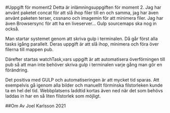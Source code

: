 #Uppgift för moment2
Detta är inlämningsuppgiften för moment 2.
Jag har använt paketet concat för att slå ihop filer till en och samma, jag har även använt paketen terser, cssnano och imagemin för att minimera filer. Jag har även Browsersync för att ha en liveserver...
Gulp sourcemaps ska nog in också.

Man startar systemet genom att skriva gulp i terminalen. Då går först alla tasks igång parallelt. Deras uppgift är att slå ihop, minimera och föra över filerna till mappen pub.

Därefter startas watchTask,vars uppgift är att automatisera överförningen till pub så att man inte behöver skriva gulp i terminalen varje gång man gör en förändring.

Det positiva med GULP och automatiseringen är att mycket tid sparas. Att exempelvis gå igenom alla bilder och manuellt förminska filstorleken kunde ta en hel del tid. Webbplatsens laddtid kortas även ned när det som behövs laddas in har en så liten filstorlek som möjligt.

##Om
Av Joel Karlsson 2021
